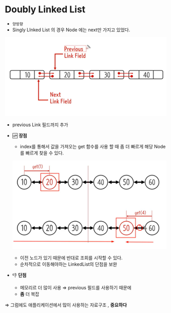 # Doubly Linked List

- `양방향`
- Singly LInked List 의 경우 Node 에는 next만 가지고 있었다.

![doublyLinkedList1](../img/doublyLinkedList.png)

- previous Link 필드까지 추가
- 🆙 **장점**
    - index를 통해서 값을 가져오는 get 함수를 사용 할 때 좀 더 빠르게 해당 Node를 빠르게 찾을 수 있다.

  ![doublyLinkedList1](../img/doublyLinkedList2.png)

    - 이전 노드가 있기 때문에 반대로 조회를 시작할 수 있다.
    - 순차적으로 이동해야하는 LinkedList의 단점을 보완

- 👎 **단점**
    - 메모리르 더 많이 사용 ⇒ previous 필드를 사용하기 때문에
    - **좀** 더 복잡

⇒ 그럼에도 애플리케이션에서 많이 사용하는 자료구조 , **중요하다**
